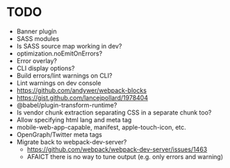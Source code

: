 # TODO

- Banner plugin
- SASS modules
- Is SASS source map working in dev?
- optimization.noEmitOnErrors?
- Error overlay?
- CLI display options?
- Build errors/lint warnings on CLI?
- Lint warnings on dev console
- https://github.com/andywer/webpack-blocks
- https://gist.github.com/lancejpollard/1978404
- @babel/plugin-transform-runtime?
- Is vendor chunk extraction separating CSS in a separate chunk too?
- Allow specifying html lang and meta tag
- mobile-web-app-capable, manifest, apple-touch-icon, etc.
- OpenGraph/Twitter meta tags
- Migrate back to webpack-dev-server?
  - https://github.com/webpack/webpack-dev-server/issues/1463
  - AFAICT there is no way to tune output (e.g. only errors and warning)
